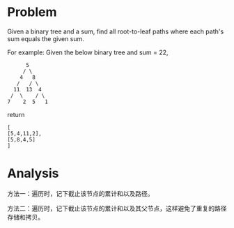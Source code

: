 # Problem

Given a binary tree and a sum, find all root-to-leaf paths where each path's sum equals the given sum.

For example:
Given the below binary tree and sum = 22,
```
      5
     / \
    4   8
   /   / \
  11  13  4
 /  \    / \
7    2  5   1
```
return
```
[
[5,4,11,2],
[5,8,4,5]
]
```

# Analysis

方法一：遍历时，记下截止该节点的累计和以及路径。

方法二：遍历时，记下截止该节点的累计和以及其父节点，这样避免了重复的路径存储和拷贝。